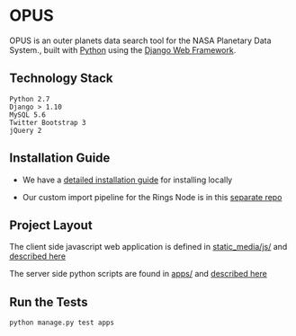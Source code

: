 # OPUS

OPUS is an outer planets data search tool for the NASA Planetary Data System., built with [Python][0] using the [Django Web Framework][1].

## Technology Stack

	Python 2.7
	Django > 1.10
	MySQL 5.6
	Twitter Bootstrap 3
	jQuery 2

## Installation Guide

- We have a [detailed installation guide](install.md) for installing locally

- Our custom import pipeline for the Rings Node is in this [separate repo](https://github.com/basilleaf/opus_admin)

## Project Layout

The client side javascript web application is defined in [static_media/js/](static_media/js/) and [described here](static_media/js/README.md)

The server side python scripts are found in [apps/](apps/) and [described here](apps/README.md)

## Run the Tests

	python manage.py test apps


[0]: https://www.python.org/
[1]: https://www.djangoproject.com/
